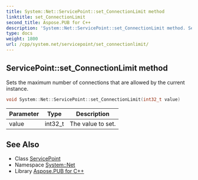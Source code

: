 ```yaml
---
title: System::Net::ServicePoint::set_ConnectionLimit method
linktitle: set_ConnectionLimit
second_title: Aspose.PUB for C++
description: 'System::Net::ServicePoint::set_ConnectionLimit method. Sets the maximum number of connections that are allowed by the current instance in C++.'
type: docs
weight: 1800
url: /cpp/system.net/servicepoint/set_connectionlimit/
---
```

## ServicePoint::set_ConnectionLimit method


Sets the maximum number of connections that are allowed by the current instance.

```cpp
void System::Net::ServicePoint::set_ConnectionLimit(int32_t value)
```


| Parameter | Type | Description |
| --- | --- | --- |
| value | int32_t | The value to set. |

## See Also

* Class [ServicePoint](../)
* Namespace [System::Net](../../)
* Library [Aspose.PUB for C++](../../../)

